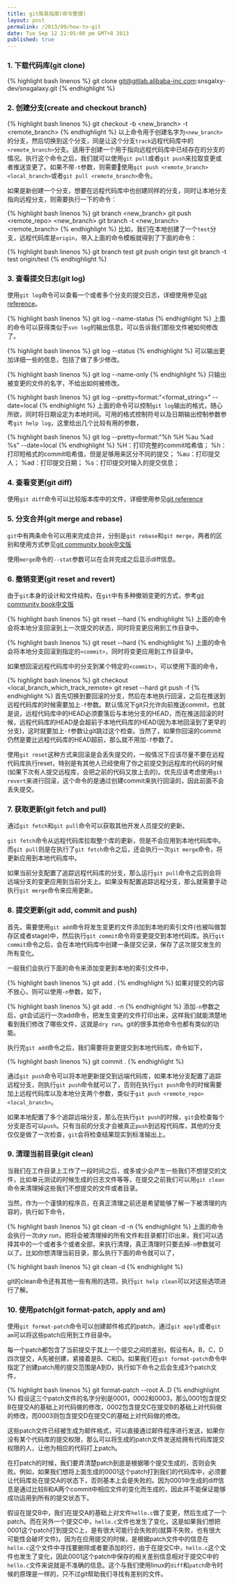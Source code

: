 ```yaml
---
title: git简易指南(命令整理)
layout: post
permalink: /2013/09/how-to-git
date: Tue Sep 12 22:05:00 pm GMT+8 2013
published: true
---
```


### 1. 下载代码库(git clone)
{% highlight bash linenos %}
git clone git@gitlab.alibaba-inc.com:snsgalxy-dev/snsgalaxy.git
{% endhighlight %}
### 2. 创建分支(create and checkout branch)
{% highlight bash linenos %}
git checkout -b <new_branch> -t <remote_branch>
{% endhighlight %}
以上命令用于创建名字为`<new_branch>`的分支，然后切换到这个分支，同是让这个分支`track`远程代码库中的`<remote_branch>`分支。适用于创建一个用于指向远程代码库中已经存在的分支的情况。执行这个命令之后，我们就可以使用`git pull`或者`git push`来拉取变更或者推送变更了。如果不带`-t`参数，则需要使用`git push <remote_branch> <local_branch>`或者`git pull <remote_branch>`命令。

如果是新创建一个分支，想要在远程代码库中也创建同样的分支，同时让本地分支指向远程分支，则需要执行一下的命令：

{% highlight bash linenos %}
git branch <new_branch>
git push <remote_repo> <new_branch>
git branch -t <new_branch> <remote_branch>
{% endhighlight %}
比如，我们在本地创建了一个`test`分支，远程代码库是`origin`，带入上面的命令模板就得到了下面的命令：

{% highlight bash linenos %}
git branch test
git push origin test
git branch -t test origin/test
{% endhighlight %}

### 3. 查看提交日志(git log)
使用`git log`命令可以查看一个或者多个分支的提交日志，详细使用参见[git reference](http://gitref.org/branching/#log)。

{% highlight bash linenos %}
git log --name-status
{% endhighlight %}
上面的命令可以获得类似于`svn log`的输出信息，可以告诉我们那些文件被如何修改了。

{% highlight bash linenos %}
git log --status
{% endhighlight %}
可以输出更加详细一些的信息，包括了做了多少修改。

{% highlight bash linenos %}
git log --name-only
{% endhighlight %}
只输出被变更的文件的名字，不给出如何被修改。

{% highlight bash linenos %}
git log --pretty=format:"<format_string>" --date=local
{% endhighlight %}
上面的命令可以控制`git log`输出的格式，随心所欲，同时将日期设定为本地时间。可用的格式控制符号以及日期输出控制参数参考`git help log`，这里给出几个比较有用的参数，

{% highlight bash linenos %}
git log --pretty=format:"%h %H %au %ad %s" --date=local
{% endhighlight %}
%H：打印完整的commit哈希值；
%h：打印短格式的commit哈希值，但是足够用来区分不同的提交；
%au：打印提交人；
%ad：打印提交日期；
%s：打印提交时输入的提交信息；

### 4. 查看变更(git diff)
使用`git diff`命令可以比较版本库中的文件，详细使用参见[git reference](http://gitref.org/basic/#diff)

### 5. 分支合并(git merge and rebase)
`git`中有两条命令可以用来完成合并，分别是`git rebase`和`git merge`，两者的区别和使用方式参见[git community book中文版](http://gitbook.liuhui998.com/4_2.html)

使用`merge`命令的`--stat`参数可以在合并完成之后显示diff信息。

### 6. 撤销变更(git reset and revert)
由于`git`本身的设计和文件结构，在`git`中有多种撤销变更的方式，参考[git community book中文版](http://gitbook.liuhui998.com/4_9.html)

{% highlight bash linenos %}
git reset --hard
{% endhighlight %}
上面的命令会将本地分支回滚到上一次提交的状态，同时将变更应用到工作目录中。

{% highlight bash linenos %}
git reset <commit> --hard
{% endhighlight %}
上面的命令会将本地分支回滚到指定的`<commit>`，同时将变更应用到工作目录中。

如果想回滚远程代码库中的分支到某个特定的`<commit>`，可以使用下面的命令，

{% highlight bash linenos %}
git checkout <local_branch_which_track_remote>
git reset --hard <commit>
git push -f
{% endhighlight %}
首先切换到要回滚的分支，然后在本地执行回滚，之后在推送到远程代码库的时候需要加上`-f`参数。默认情况下git只允许向前推送commit，也就是说，远程代码库中的HEAD必须要落后与本地分支的HEAD，而在推送回滚的时候，远程代码库的HEAD是会超前于本地代码库的HEAD(因为本地回滚到了更早的分支)，这时就要加上`-f`参数让git跳过这个检查。当然了，如果你回滚的commit仍然是要比远程代码库的HEAD超前，那么就不用加`-f`参数了。

使用`git reset`这种方式来回滚是会丢失提交的，一般情况下应该尽量不要在远程代码库执行reset，特别是有其他人已经使用了你之前提交到远程库的代码的时候(如果下次有人提交远程库，会把之前的代码又放上去的)。优先应该考虑使用`git revert`来进行回滚，这个命令的是通过创建commit来执行回滚的，因此前面不会丢失提交。

### 7. 获取更新(git fetch and pull)
通过`git fetch`和`git pull`命令可以获取其他开发人员提交的更新。

`git fetch`命令从远程代码库拉取整个库的更新，但是不会应用到本地代码库中。而`git pull`则是在执行了`git fetch`命令之后，还会执行一次`git merge`命令，将更新应用到本地代码库中。

如果当前分支配置了追踪远程代码库的分支，那么运行`git pull`命令之后则会将远端分支的变更应用到当前分支上。如果没有配置追踪远程分支，那么就需要手动执行`git merge`命令来应用更新。

### 8. 提交更新(git add, commit and push)
首先，需要使用`git add`命令将发生变更的文件添加到本地的索引文件(也被叫做暂存区或者stage)中，然后执行`git commit`命令将变更提交到本地代码库。执行`git commit`命令之后，会在本地代码库中创建一条提交记录，保存了这次提交发生的所有变化。

一般我们会执行下面的命令来添加变更到本地的索引文件中，

{% highlight bash linenos %}
git add .
{% endhighlight %}
如果对提交的内容不放心，则可以使用`-n`参数，如下，

{% highlight bash linenos %}
git add . -n
{% endhighlight %}
添加`-n`参数之后，git会试运行一次add命令，把发生变更的文件打印出来，这样我们就能清楚地看到我们修改了哪些文件，这就是`dry run`。git的很多其他命令也都有类似的功能。

执行完`git add`命令之后，我们需要将变更提交到本地代码库，命令如下，

{% highlight bash linenos %}
git commit .
{% endhighlight %}

通过`git push`命令可以将本地更新提交到远端代码库，如果本地分支配置了追踪远程分支，则执行`git push`命令就可以了，否则在执行`git push`命令的时候需要加上远程代码库以及本地分支两个参数，类似于`git push <remote_repo> <local_branch>`。

如果本地配置了多个追踪远端分支，那么在执行`git push`的时候，`git`会检查每个分支是否可以`push`。只有当前的分支才会被真正`push`到远程代码库，其他的分支仅仅是做了一次检查，`git`会将检查结果现实到标准输出上。

### 9. 清理当前目录(git clean)
当我们在工作目录上工作了一段时间之后，或多或少会产生一些我们不想提交的文件，比如单元测试的时候生成的日志文件等等，在提交之前我们可以用`git clean`命令来清理掉这些我们不想提交的文件或者目录。

当然，作为一个谨慎的程序员，在真正清理之前还是希望能够了解一下被清理的内容的，执行如下命令，

{% highlight bash linenos %}
git clean -d -n <path>
{% endhighlight %}
上面的命令会执行一次*dry run*，把将会被清理掉的所有文件和目录都打印出来，我们可以选择其中的一个或者多个或者全部，来执行清理，真正清理时只要去掉`-n`参数就可以了。比如你想清理当前目录，那么执行下面的命令就可以了，

{% highlight bash linenos %}
git clean -d <path>
{% endhighlight %}

git的clean命令还有其他一些有用的选项，执行`git help clean`可以对这些选项进行了解。

### 10. 使用patch(git format-patch, apply and am)
使用`git format-patch`命令可以创建邮件格式的patch，通过`git apply`或者`git am`可以将这些patch应用到工作目录中。

每一个patch都包含了当前提交于其上一个提交之间的差别，假设有A，B，C，D四次提交，A先被创建，紧接着是B、C和D。如果我们在`git format-patch`命令中指定了创建patch用的提交范围是A到D，执行如下命令之后会生成3个patch文件，

{% highlight bash linenos %}
git format-patch --root A..D
{% endhighlight %}
假设这三个patch文件的名字分别是0001，0002和0003，那么0001包含提交B在提交A的基础上对代码做的修改，0002包含提交C在提交B的基础上对代码做的修改，而0003则包含提交D在提交C的基础上对代码做的修改。

这些patch文件已经被生成为邮件格式，可以直接通过邮件程序进行发送，如果你没有某个代码库的提交权限，那么可以将生成的patch文件发送给拥有代码库提交权限的人，让他为相应的代码打上patch。

在打patch的时候，我们要弄清楚patch到底是根据哪个提交生成的，否则会失败。例如，如果我们想将上面生成的0001这个patch打到我们的代码库中，必须要让代码库处在提交A的状态下，否则基本上会是失败的。因为0001中生成的diff信息是通过比较B和A两个commit中相应文件的变化而生成的，因此并不能保证能够成功运用到所有的提交状态下。

假设在提交B中，我们在提交A的基础上对文件`hello.c`做了变更，然后生成了一个patch。而在另外一个提交C中，`hello.c`文件也发生了变化，这是如果我们想把0001这个patch打到提交C上，是有很大可能行会失败的(就算不失败，也有很大可能性会破坏文件)。因为在应用提交的时候，是根据patch文件中的信息在`hello.c`这个文件中寻找要删除或者要添加的行，由于在提交C中，`hello.c`这个文件也发生了变化，因此0001这个patch中保存的相关差别信息相对于提交C中的`hello.c`文件来说就是不准确的信息。这个与我们使用linux的`diff`和`patch`命令时候的原理是一样的，只不过git帮助我们寻找有差别的文件。